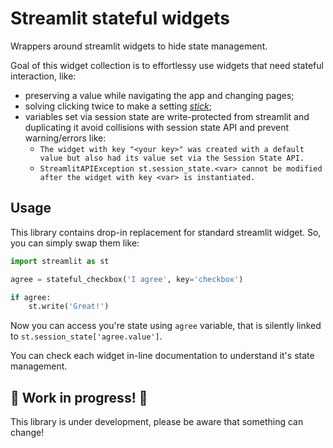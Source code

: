 # Streamlit stateful widgets
Wrappers around streamlit widgets to hide state management.

Goal of this widget collection is to effortlessy use widgets that need stateful interaction, like:
- preserving a value while navigating the app and changing pages;
- solving clicking twice to make a setting [_stick_](https://docs.streamlit.io/knowledge-base/using-streamlit/widget-updating-session-state);
- variables set via session state are write-protected from streamlit and duplicating it avoid collisions with session state API
  and prevent warning/errors like:  
    - `The widget with key "<your key>" was created with a default value but also had its value set via the Session State API.`
    - `StreamlitAPIException st.session_state.<var> cannot be modified after the widget with key <var> is instantiated.`

## Usage
This library contains drop-in replacement for standard streamlit widget. So, you can simply swap them like:

```python
import streamlit as st

agree = stateful_checkbox('I agree', key='checkbox')

if agree:
    st.write('Great!')
```

Now you can access you're state using `agree` variable, that is silently linked to `st.session_state['agree.value']`.

You can check each widget in-line documentation to understand it's state management.

## 🚧 Work in progress! 🚧
This library is under development, please be aware that something can change!
